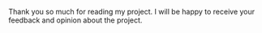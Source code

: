Thank you so much for reading my project. I will be happy to receive your feedback and opinion about the project.
